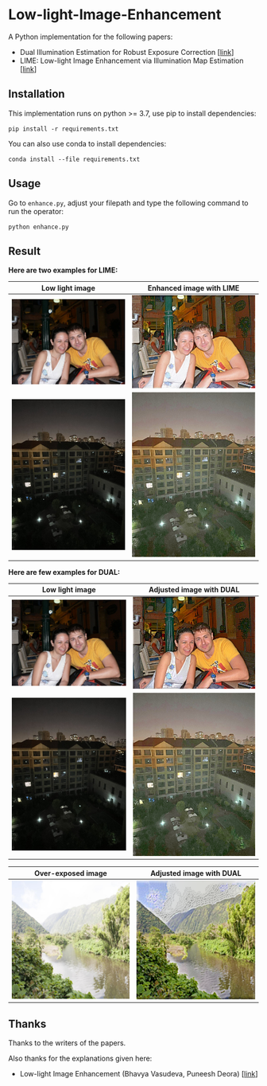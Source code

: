 # Low-light-Image-Enhancement

A Python implementation for the following papers:

 * Dual Illumination Estimation for Robust Exposure Correction [[link](https://arxiv.org/pdf/1910.13688.pdf)]
 * LIME: Low-light Image Enhancement via Illumination Map Estimation [[link](https://ieeexplore.ieee.org/document/7782813)]

## Installation
This implementation runs on python >= 3.7, use pip to install dependencies:
```shell
pip install -r requirements.txt
```

You can also use conda to install dependencies:

```shell
conda install --file requirements.txt
```

## Usage

Go to ```enhance.py```, adjust your filepath and type the following command to run the operator:

```shell
python enhance.py
```

## Result

**Here are two examples for LIME:**

| Low light image  | Enhanced image with LIME  |
|:----------------:|:-------------------------:|
| ![](pics/2.jpg)  | ![](pics/LIME_2.jpg)  |
| ![](pics/wx.jpg) | ![](pics/LIME_wx.jpg) |

**Here are few examples for DUAL:**

| Low light image  | Adjusted image with DUAL  |
|:----------------:|:-------------------------:|
| ![](pics/2.jpg)  | ![](pics/DUAL_result_2.jpg)  |
| ![](pics/wx.jpg) | ![](pics/DUAL_result_wx.jpg) |

| Over-exposed image  | Adjusted image with DUAL  |
|:----------------:|:-------------------------:|
| ![](pics/over_exposed_1.png)  | ![](pics/DUAL_result_over_exposed_1.png)  |

## Thanks

Thanks to the writers of the papers.

Also thanks for the explanations given here:

 * Low-light Image Enhancement (Bhavya Vasudeva, Puneesh Deora) [[link](https://drive.google.com/file/d/1aph-GUsr_Br2dMLTR3e0kYqAM5aThmj1/view)]
